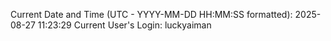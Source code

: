 Current Date and Time (UTC - YYYY-MM-DD HH:MM:SS formatted): 2025-08-27 11:23:29
Current User's Login: luckyaiman
